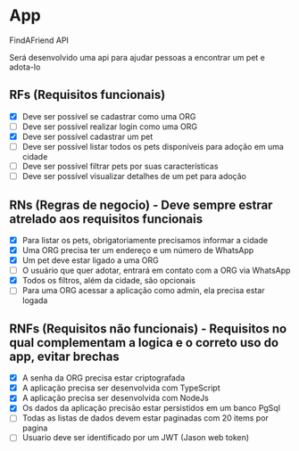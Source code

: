 # App

FindAFriend API

Será desenvolvido uma api para ajudar pessoas a encontrar um pet e adota-lo

## RFs (Requisitos funcionais)

- [x] Deve ser possível se cadastrar como uma ORG
- [ ] Deve ser possível realizar login como uma ORG
- [x] Deve ser possível cadastrar um pet
- [ ] Deve ser possível listar todos os pets disponíveis para adoção em uma cidade
- [ ] Deve ser possível filtrar pets por suas características
- [ ] Deve ser possível visualizar detalhes de um pet para adoção

## RNs (Regras de negocio) - Deve sempre estrar atrelado aos requisitos funcionais

- [x] Para listar os pets, obrigatoriamente precisamos informar a cidade
- [x] Uma ORG precisa ter um endereço e um número de WhatsApp
- [x] Um pet deve estar ligado a uma ORG
- [ ] O usuário que quer adotar, entrará em contato com a ORG via WhatsApp
- [x] Todos os filtros, além da cidade, são opcionais
- [ ] Para uma ORG acessar a aplicação como admin, ela precisa estar logada

## RNFs (Requisitos não funcionais) - Requisitos no qual complementam a logica e o correto uso do app, evitar brechas

- [x] A senha da ORG precisa estar criptografada
- [x] A aplicação precisa ser desenvolvida com TypeScript
- [x] A aplicação precisa ser desenvolvida com NodeJs
- [x] Os dados da aplicação precisão estar persistidos em um banco PgSql
- [ ] Todas as listas de dados devem estar paginadas com 20 items por pagina
- [ ] Usuario deve ser identificado por um JWT (Jason web token)

